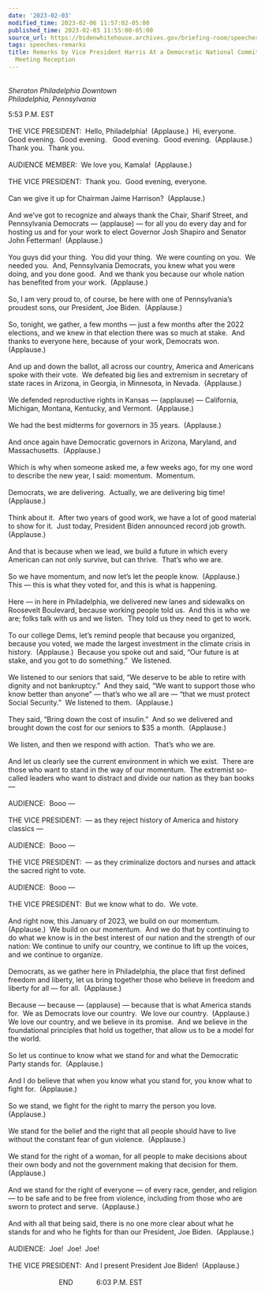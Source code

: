 ```yaml
---
date: '2023-02-03'
modified_time: 2023-02-06 11:57:02-05:00
published_time: 2023-02-03 11:55:00-05:00
source_url: https://bidenwhitehouse.archives.gov/briefing-room/speeches-remarks/2023/02/03/remarks-by-vice-president-harris-at-a-democratic-national-committee-winter-meeting-reception/
tags: speeches-remarks
title: Remarks by Vice President Harris At a Democratic National Committee Winter
  Meeting Reception
---
```

 
   
*Sheraton Philadelphia Downtown  
Philadelphia, Pennsylvania*

5:53 P.M. EST  
   
THE VICE PRESIDENT:  Hello, Philadelphia!  (Applause.)  Hi, everyone. 
Good evening.  Good evening.   Good evening.  Good evening. 
(Applause.)  Thank you.  Thank you.   
   
AUDIENCE MEMBER:  We love you, Kamala!  (Applause.)   
   
THE VICE PRESIDENT:  Thank you.  Good evening, everyone.   
   
Can we give it up for Chairman Jaime Harrison?  (Applause.)   
   
And we’ve got to recognize and always thank the Chair, Sharif Street,
and Pennsylvania Democrats — (applause) — for all you do every day and
for hosting us and for your work to elect Governor Josh Shapiro and
Senator John Fetterman!  (Applause.)  
   
You guys did your thing.  You did your thing.  We were counting on you. 
We needed you.  And, Pennsylvania Democrats, you knew what you were
doing, and you done good.  And we thank you because our whole nation has
benefited from your work.  (Applause.)  
   
So, I am very proud to, of course, be here with one of Pennsylvania’s
proudest sons, our President, Joe Biden.  (Applause.)  
   
So, tonight, we gather, a few months — just a few months after the 2022
elections, and we knew in that election there was so much at stake.  And
thanks to everyone here, because of your work, Democrats won. 
(Applause.)  
   
And up and down the ballot, all across our country, America and
Americans spoke with their vote.  We defeated big lies and extremism in
secretary of state races in Arizona, in Georgia, in Minnesota, in
Nevada.  (Applause.)  
   
We defended reproductive rights in Kansas — (applause) — California,
Michigan, Montana, Kentucky, and Vermont.  (Applause.)  
   
We had the best midterms for governors in 35 years.  (Applause.)  
   
And once again have Democratic governors in Arizona, Maryland, and
Massachusetts.  (Applause.)  
   
Which is why when someone asked me, a few weeks ago, for my one word to
describe the new year, I said: momentum.  Momentum.   
   
Democrats, we are delivering.  Actually, we are delivering big time! 
(Applause.)  
   
Think about it.  After two years of good work, we have a lot of good
material to show for it.  Just today, President Biden announced record
job growth.  (Applause.)  
   
And that is because when we lead, we build a future in which every
American can not only survive, but can thrive.  That’s who we are.   
   
So we have momentum, and now let’s let the people know.  (Applause.) 
This — this is what they voted for, and this is what is happening.  
   
Here — in here in Philadelphia, we delivered new lanes and sidewalks on
Roosevelt Boulevard, because working people told us.  And this is who we
are; folks talk with us and we listen.  They told us they need to get to
work.  
   
To our college Dems, let’s remind people that because you organized,
because you voted, we made the largest investment in the climate crisis
in history.  (Applause.)  Because you spoke out and said, “Our future is
at stake, and you got to do something.”  We listened.   
   
We listened to our seniors that said, “We deserve to be able to retire
with dignity and not bankruptcy.”  And they said, “We want to support
those who know better than anyone” — that’s who we all are — “that we
must protect Social Security.”  We listened to them.  (Applause.)  
   
They said, “Bring down the cost of insulin.”  And so we delivered and
brought down the cost for our seniors to $35 a month.  (Applause.)   
   
We listen, and then we respond with action.  That’s who we are.  
   
And let us clearly see the current environment in which we exist.  There
are those who want to stand in the way of our momentum.  The extremist
so-called leaders who want to distract and divide our nation as they ban
books —  
   
AUDIENCE:  Booo —  
   
THE VICE PRESIDENT:  — as they reject history of America and history
classics —  
   
AUDIENCE:  Booo —  
   
THE VICE PRESIDENT:  — as they criminalize doctors and nurses and attack
the sacred right to vote.  
   
AUDIENCE:  Booo —  
   
THE VICE PRESIDENT:  But we know what to do.  We vote.  
   
And right now, this January of 2023, we build on our momentum. 
(Applause.)  We build on our momentum.  And we do that by continuing to
do what we know is in the best interest of our nation and the strength
of our nation: We continue to unify our country, we continue to lift up
the voices, and we continue to organize.  
   
Democrats, as we gather here in Philadelphia, the place that first
defined freedom and liberty, let us bring together those who believe in
freedom and liberty for all — for all.  (Applause.)  
   
Because — because — (applause) — because that is what America stands
for.  We as Democrats love our country.  We love our country. 
(Applause.)  We love our country, and we believe in its promise.  And we
believe in the foundational principles that hold us together, that allow
us to be a model for the world.  
   
So let us continue to know what we stand for and what the Democratic
Party stands for.  (Applause.)  
   
And I do believe that when you know what you stand for, you know what to
fight for.  (Applause.)  
   
So we stand, we fight for the right to marry the person you love. 
(Applause.)  
   
We stand for the belief and the right that all people should have to
live without the constant fear of gun violence.  (Applause.)  
   
We stand for the right of a woman, for all people to make decisions
about their own body and not the government making that decision for
them.  (Applause.)  
   
And we stand for the right of everyone — of every race, gender, and
religion — to be safe and to be free from violence, including from those
who are sworn to protect and serve.  (Applause.)  
   
And with all that being said, there is no one more clear about what he
stands for and who he fights for than our President, Joe Biden. 
(Applause.)  
   
AUDIENCE:  Joe!  Joe!  Joe!  
   
THE VICE PRESIDENT:  And I present President Joe Biden!  (Applause.)  
                      
                          END            6:03 P.M. EST  
 
